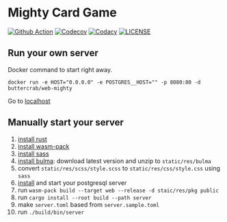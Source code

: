 # Mighty Card Game

[![Github Action](https://img.shields.io/github/workflow/status/web-mighty-io/web-mighty/build?logo=github&logoColor=white&style=flat-square)](https://github.com/web-mighty-io/web-mighty/actions)
[![Codecov](https://img.shields.io/codecov/c/github/web-mighty-io/web-mighty?logo=codecov&logoColor=white&style=flat-square)](https://codecov.io/gh/web-mighty-io/web-mighty)
[![Codacy](https://img.shields.io/codacy/grade/ee071f0f9621405ebada9b2c7180f703?logo=codacy&style=flat-square)](https://app.codacy.com/gh/web-mighty-io/web-mighty)
[![LICENSE](https://img.shields.io/github/license/web-mighty-io/web-mighty?logo=Open%20Source%20Initiative&logoColor=white&style=flat-square)](https://github.com/web-mighty-io/web-mighty/blob/master/LICENSE)

## Run your own server

Docker command to start right away. 

```shell script
docker run -e HOST="0.0.0.0" -e POSTGRES__HOST="" -p 8080:80 -d buttercrab/web-mighty
```

Go to [localhost](http://localhost:8080)

## Manually start your server

1.  [install rust](https://www.rust-lang.org/tools/install)
2.  [install wasm-pack](https://rustwasm.github.io/wasm-pack/installer/)
3.  [install sass](https://sass-lang.com/install)
4.  [install bulma](https://bulma.io/): download latest version and unzip to `static/res/bulma`
5.  convert `static/res/scss/style.scss` to `static/res/css/style.css` using `sass`
6.  [install](https://www.postgresql.org/download/) and start your postgresql server
7.  run `wasm-pack build --target web --release -d staic/res/pkg public`
8.  run `cargo install --root build --path server`
9.  make `server.toml` based from `server.sample.toml`
10. run `./build/bin/server`